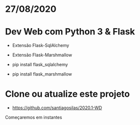 # 27/08/2020
# Dev Web com Python 3 & Flask

* Extensão Flask-SqlAlchemy
* Extensão Flask-Marshmallow

* pip install flask_sqlalchemy
* pip install flask_marshmallow

# Clone ou atualize este projeto
* https://github.com/santiagosilas/2020.1-WD



Começaremos em instantes

